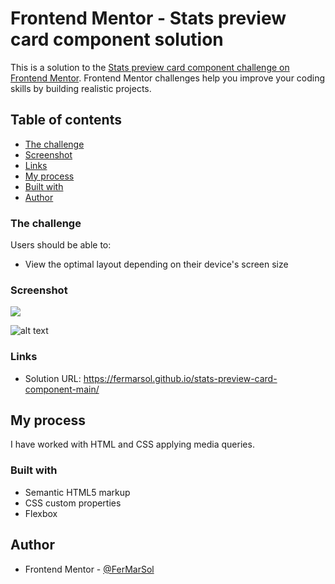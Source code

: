 # Frontend Mentor - Stats preview card component solution

This is a solution to the [Stats preview card component challenge on Frontend Mentor](https://www.frontendmentor.io/challenges/stats-preview-card-component-8JqbgoU62). Frontend Mentor challenges help you improve your coding skills by building realistic projects. 

## Table of contents

- [The challenge](#the-challenge)
- [Screenshot](#screenshot)
- [Links](#links)
- [My process](#my-process)
- [Built with](#built-with)
- [Author](#author)

### The challenge

Users should be able to:

- View the optimal layout depending on their device's screen size

### Screenshot

![](./screenshot.jpg)

![alt text](http://url/to/img.png)

### Links

- Solution URL: https://fermarsol.github.io/stats-preview-card-component-main/

## My process
I have worked with HTML and CSS applying media queries.

### Built with

- Semantic HTML5 markup
- CSS custom properties
- Flexbox

## Author

- Frontend Mentor - [@FerMarSol](https://www.frontendmentor.io/profile/FerMarSol)

